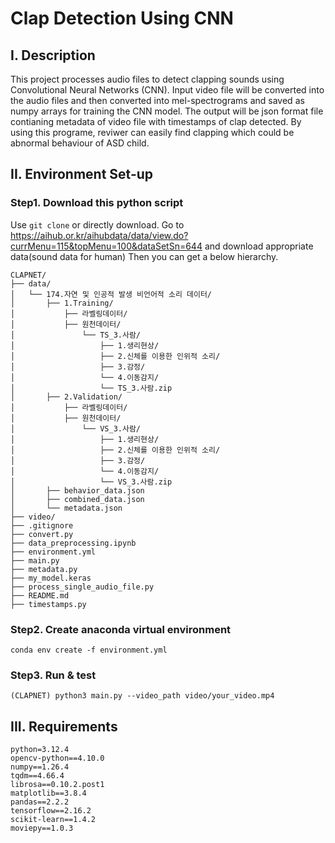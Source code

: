 
# Clap Detection Using CNN
## **I.** Description
This project processes audio files to detect clapping sounds using Convolutional Neural Networks (CNN). Input video file will be converted into the audio files and then converted into mel-spectrograms and saved as numpy arrays for training the CNN model.
The output will be json format file contianing metadata of video file with timestamps of clap detected.
By using this programe, reviwer can easily find clapping which could be abnormal behaviour of ASD child.

## II. Environment Set-up

### Step1. Download this python script
Use `git clone` or directly download.
Go to https://aihub.or.kr/aihubdata/data/view.do?currMenu=115&topMenu=100&dataSetSn=644 and download appropriate data(sound data for human)
Then you can get a below hierarchy.
```
CLAPNET/
├── data/
│   └── 174.자연 및 인공적 발생 비언어적 소리 데이터/
│       ├── 1.Training/
│           ├── 라벨링데이터/
│           ├── 원천데이터/
│               └── TS_3.사람/
│                   ├── 1.생리현상/
│                   ├── 2.신체를 이용한 인위적 소리/
│                   ├── 3.감정/
│                   └── 4.이동감지/
│                   └── TS_3.사람.zip
│       ├── 2.Validation/
│           ├── 라벨링데이터/
│           ├── 원천데이터/
│               └── VS_3.사람/
│                   ├── 1.생리현상/
│                   ├── 2.신체를 이용한 인위적 소리/
│                   ├── 3.감정/
│                   └── 4.이동감지/
│                   └── VS_3.사람.zip
│       ├── behavior_data.json
│       ├── combined_data.json
│       └── metadata.json
├── video/
├── .gitignore
├── convert.py
├── data_preprocessing.ipynb
├── environment.yml
├── main.py
├── metadata.py
├── my_model.keras
├── process_single_audio_file.py
├── README.md
├── timestamps.py
```

### Step2. Create anaconda virtual environment
```
conda env create -f environment.yml
```

### Step3. Run & test
```
(CLAPNET) python3 main.py --video_path video/your_video.mp4
```

## III. Requirements
```
python=3.12.4
opencv-python==4.10.0
numpy==1.26.4
tqdm==4.66.4
librosa==0.10.2.post1
matplotlib==3.8.4
pandas==2.2.2
tensorflow==2.16.2
scikit-learn==1.4.2
moviepy==1.0.3
```
